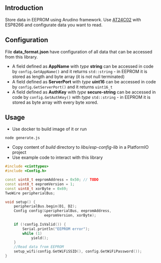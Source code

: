 ## Introduction
Store data in EEPROM using Arudino framework. Use
[AT24C02](https://ww1.microchip.com/downloads/en/DeviceDoc/doc0180.pdf) with ESP8266 and configurate data you want to read.

## Configuration
File **data_format.json** have configuration of all data that can be accessed from this library. 

* A field defined as **AppName** with *type* **string** can be accessed in code by `config.GetAppName()` and it returns `std::string` - in EEPROM it is stored as length and byte array (it is not null terminated)
* A field defined as **ServerPort** with *type* **uint16** can be accessed in code by `config.GetServerPort()` and it returns `uint16_t`
* A field defined as **AuthKey** with *type* **secure-string** can be accessed in code by `config.GetAuthKey()` with *type* `std::string` - in EEPROM it is stored as byte array with every byte xored.

## Usage
* Use docker to build image of it or run 
```bash
node generate.js
```
* Copy content of *build* directory to *libs/esp-config-lib* in a PlatformIO project
* Use example code to interact with this library
```c++  
#include <cinttypes>
#include <Config.h>

const uint8_t eepromAddress = 0x50; // TODO
const uint8_t eepromVersion = 1;
const uint8_t xorByte = 0x69;
TwoWire peripherialBus;

void setup() {  
	peripherialBus.begin(D1, D2);
	Config config(&peripherialBus, eepromAddress, 
				  eepromVersion, xorByte);
				  
	if (!config.IsValid()) {
		Serial.println("EEPROM error");
		while (1)
			yield();
	}
	//Read data from EEPROM
	setup_wifi(config.GetWiFiSSID(), config.GetWiFiPassword());
}

```
